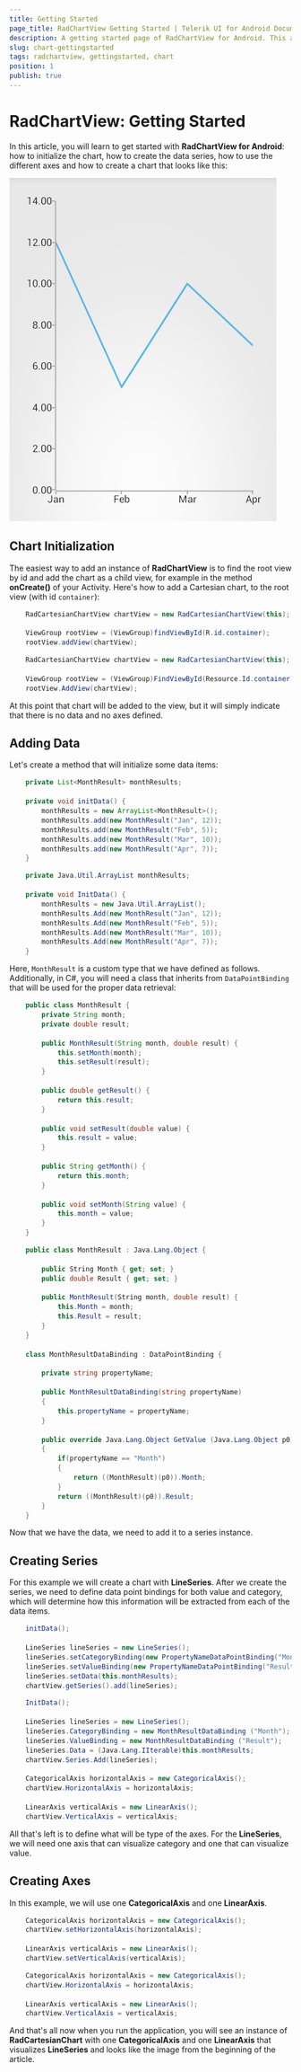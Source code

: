 ```yaml
---
title: Getting Started
page_title: RadChartView Getting Started | Telerik UI for Android Documentation
description: A getting started page of RadChartView for Android. This article explains what are the step to create a RadChartView instance from scratch.
slug: chart-gettingstarted
tags: radchartview, gettingstarted, chart
position: 1
publish: true
---
```


# RadChartView: Getting Started

In this article, you will learn to get started with **RadChartView for Android**: how to initialize the chart, how to create the data series, how to use the different axes and how to create a chart that looks like this:

![TelerikUI-Chart-Getting-Started](images/chart-getting-started-1.png "In this article you will learn how to create this chart from scratch.")

## Chart Initialization

The easiest way to add an instance of **RadChartView** is to find the root view by id and add the chart as a child view, for example in the method **onCreate()** of your Activity. Here's how to add a Cartesian chart, to the root view (with id `container`):

```Java
	RadCartesianChartView chartView = new RadCartesianChartView(this);

	ViewGroup rootView = (ViewGroup)findViewById(R.id.container);
	rootView.addView(chartView);
```
```C#
	RadCartesianChartView chartView = new RadCartesianChartView(this);

	ViewGroup rootView = (ViewGroup)FindViewById(Resource.Id.container);
	rootView.AddView(chartView);
```

At this point that chart will be added to the view, but it will simply indicate that there is no data and no axes defined.

## Adding Data

Let's create a method that will initialize some data items:

```Java
    private List<MonthResult> monthResults;

    private void initData() {
        monthResults = new ArrayList<MonthResult>();
        monthResults.add(new MonthResult("Jan", 12));
        monthResults.add(new MonthResult("Feb", 5));
        monthResults.add(new MonthResult("Mar", 10));
        monthResults.add(new MonthResult("Apr", 7));
    }
```
```C#
	private Java.Util.ArrayList monthResults;
	
	private void InitData() {
		monthResults = new Java.Util.ArrayList();
		monthResults.Add(new MonthResult("Jan", 12));
		monthResults.Add(new MonthResult("Feb", 5));
		monthResults.Add(new MonthResult("Mar", 10));
		monthResults.Add(new MonthResult("Apr", 7));
	}
```

Here, `MonthResult` is a custom type that we have defined as follows. Additionally, in C#, you will need a class that inherits from `DataPointBinding` that will be used for the proper data retrieval:

```Java
    public class MonthResult {
        private String month;
        private double result;

        public MonthResult(String month, double result) {
            this.setMonth(month);
            this.setResult(result);
        }

        public double getResult() {
            return this.result;
        }

        public void setResult(double value) {
            this.result = value;
        }

        public String getMonth() {
            return this.month;
        }

        public void setMonth(String value) {
            this.month = value;
        }
    }
```
```C#
	public class MonthResult : Java.Lang.Object {

		public String Month { get; set; }
		public double Result { get; set; }

		public MonthResult(String month, double result) {
			this.Month = month;
			this.Result = result;
		}
	}
	
	class MonthResultDataBinding : DataPointBinding {

		private string propertyName;

		public MonthResultDataBinding(string propertyName)
		{
			this.propertyName = propertyName;
		}

		public override Java.Lang.Object GetValue (Java.Lang.Object p0)
		{
			if(propertyName == "Month")
			{
				return ((MonthResult)(p0)).Month;
			}
			return ((MonthResult)(p0)).Result;
		}
	}
```

Now that we have the data, we need to add it to a series instance.

## Creating Series

For this example we will create a chart with **LineSeries**. After we create the series, we need to define data point bindings for both value and category, which will determine how this information will be extracted from each of the data items.

```Java
	initData();

	LineSeries lineSeries = new LineSeries();
	lineSeries.setCategoryBinding(new PropertyNameDataPointBinding("Month"));
	lineSeries.setValueBinding(new PropertyNameDataPointBinding("Result"));
	lineSeries.setData(this.monthResults);
	chartView.getSeries().add(lineSeries);
```
```C#
	InitData();

	LineSeries lineSeries = new LineSeries();
	lineSeries.CategoryBinding = new MonthResultDataBinding ("Month");
	lineSeries.ValueBinding = new MonthResultDataBinding ("Result");
	lineSeries.Data = (Java.Lang.IIterable)this.monthResults;
	chartView.Series.Add(lineSeries);

	CategoricalAxis horizontalAxis = new CategoricalAxis();
	chartView.HorizontalAxis = horizontalAxis;

	LinearAxis verticalAxis = new LinearAxis();
	chartView.VerticalAxis = verticalAxis;
```

All that's left is to define what will be type of the axes. For the **LineSeries**, we will need one axis that can visualize category and one that can visualize value.

## Creating Axes

In this example, we will use one **CategoricalAxis** and one **LinearAxis**.

```Java
	CategoricalAxis horizontalAxis = new CategoricalAxis();
	chartView.setHorizontalAxis(horizontalAxis);

	LinearAxis verticalAxis = new LinearAxis();
	chartView.setVerticalAxis(verticalAxis);
```
```C#
	CategoricalAxis horizontalAxis = new CategoricalAxis();
	chartView.HorizontalAxis = horizontalAxis;

	LinearAxis verticalAxis = new LinearAxis();
	chartView.VerticalAxis = verticalAxis;
```

And that's all now when you run the application, you will see an instance of **RadCartesianChart** with one **CategoricalAxis** and one **LinearAxis** that visualizes **LineSeries** and looks like the image from the beginning of the article.

